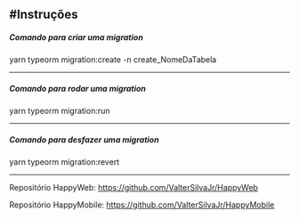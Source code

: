 #Instruções
---

<h5>Comando para criar uma migration </h5>
yarn typeorm migration:create -n create_NomeDaTabela

---
<h5>Comando para rodar uma migration </h5>
yarn typeorm migration:run

---
<h5>Comando para desfazer uma migration </h5>
yarn typeorm migration:revert

---

Repositório HappyWeb: https://github.com/ValterSilvaJr/HappyWeb

Repositório HappyMobile: https://github.com/ValterSilvaJr/HappyMobile